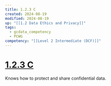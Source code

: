 ```yaml
---
title: 1.2.3 C
created: 2024-08-19
modified: 2024-08-19
up: "[[1.2 Data Ethics and Privacy]]"
tags:
  - gcdata_competency
  - PCWG
competency: "[[Level 2 Intermediate (DCF)]]"
---
```

# [1.2.3 C](1.2.3%20C.md)
Knows how to protect and share confidential data.
